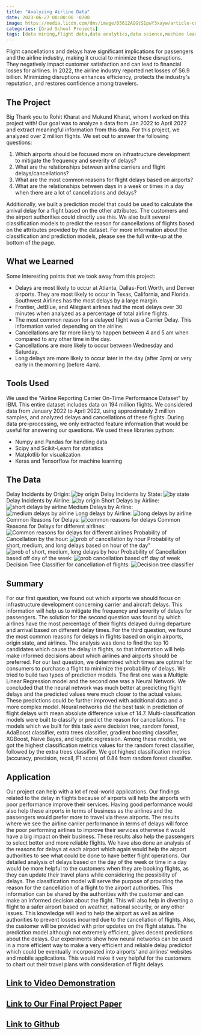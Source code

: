 ```yaml
---
title: "Analyzing Airline Data"
date: 2023-06-27 00:00:00 -0700
image: https://media.licdn.com/dms/image/D5612AQGtS1pwY3xayw/article-cover_image-shrink_423_752/0/1687703011811?e=1693440000&v=beta&t=TDTAy-U5nitAYHm1g1pJqKlENluQI8nz_0Wd1mwDMCI
categories: [Grad School Projects]
tags: [data mining,flight data,data analytics,data science,machine learning,python]     # TAG names should always be lowercase
---
```



Flight cancellations and delays have significant implications for passengers and the airline industry, making it crucial to minimize these disruptions. They negatively impact customer satisfaction and can lead to financial losses for airlines. In 2022, the airline industry reported net losses of $6.9 billion. Minimizing disruptions enhances efficiency, protects the industry's reputation, and restores confidence among travelers.

## The Project

Big Thank you to Rohit Kharat and Mukund Kharat, whom I worked on this project with!
Our goal was to analyze a data from Jan 2022 to April 2022 and extract meaningful information from this data. For this project, we analyzed over 2 million flights. We set out to answer the following questions:
1. Which airports should be focused more on infrastructure development to mitigate the frequency and severity of delays?
2. What are the relationships between airline carriers and flight delays/cancellations?
3. What are the most common reasons for flight delays based on airports?
4. What are the relationships between days in a week or times in a day when there are a lot of cancellations and delays?

Additionally, we built a prediction model that could be used to calculate the arrival delay for a flight based on the other attributes. The customers and the airport authorities could directly use this. We also built several classification models to predict the reason for cancellations of flights based on the attributes provided by the dataset. For more information about the classification and prediction models, please see the full write-up at the bottom of the page.

## What we Learned

Some Interesting points that we took away from this project:
* Delays are most likely to occur at Atlanta, Dallas-Fort Worth, and Denver airports. They are most likely to occur in Texas, California, and Florida. Southwest Airlines has the most delays by a large margin.
* Frontier, JetBlue, and Allegiant airlines had the most delays over 30 minutes when analyzed as a percentage of total airline flights.
* The most common reason for a delayed flight was a Carrier Delay. This information varied depending on the airline.
* Cancellations are far more likely to happen between 4 and 5 am when compared to any other time in the day.
* Cancellations are more likely to occur between Wednesday and Saturday.
* Long delays are more likely to occur later in the day (after 3pm) or very early in the morning (before 4am).

## Tools Used

We used the "Airline Reporting Carrier On-Time Performance Dataset" by IBM. This entire dataset includes data on 194 million flights. We considered data from January 2022 to April 2022, using approximately 2 million samples, and analyzed delays and cancellations of these flights. During data pre-processing, we only extracted feature information that would be useful for answering our questions.
We used these libraries python:
* Numpy and Pandas for handling data
* Scipy and Scikit-Learn for statistics
* Matplotlib for visualization
* Keras and Tensorflow for machine learning

## The Data

Delay Incidents by Origin:
![by origin](https://media.licdn.com/dms/image/D5612AQFa9m5AfMNe-w/article-inline_image-shrink_1500_2232/0/1687706132667?e=1693440000&v=beta&t=6lK-tn7f6Oo0GnaxtVXkyV_RUgs8rzlsGKekyjUUvdA)
Delay Incidents by State:
![by state](https://media.licdn.com/dms/image/D5612AQEwZQwS321bew/article-inline_image-shrink_1500_2232/0/1687706161439?e=1693440000&v=beta&t=b8NDKjAJ1Qiv7WwPH9A0sv1RirBsu2utGOY0EVAxFGA)
Delay Incidents by Airline:
![by origin](https://media.licdn.com/dms/image/D5612AQGtdO1lmY-jGw/article-inline_image-shrink_1500_2232/0/1687706208704?e=1693440000&v=beta&t=IpUMGh2YklC9OSe7j8DCys-TZBztPgbd2gpcVBCw0G8)
Short Delays by Airline:
![short delays by airline](https://media.licdn.com/dms/image/D5612AQGkQ-2zo55baw/article-inline_image-shrink_1500_2232/0/1687706287918?e=1693440000&v=beta&t=KSUiSIzv2dnlvAVE1QE7Xw5o8upuVEnTYkYZuQUX_aA)
Medium Delays by Airline:
![medium delays by airline](https://media.licdn.com/dms/image/D5612AQF8JXUkpD3lTw/article-inline_image-shrink_1500_2232/0/1687706359058?e=1693440000&v=beta&t=Fpi0BkYe7EtibRTvlJdFJ1RbCLGy21soo5I_b02mCSM)
Long delays by Airline:
![long delays by airline](https://media.licdn.com/dms/image/D5612AQHg6QwOVR-HRA/article-inline_image-shrink_1500_2232/0/1687706381786?e=1693440000&v=beta&t=p5iG16TU3b9gb4NSfPOqDN87JQ9muD6BuZOv5fqtdtY)
Common Reasons for Delays:
![common reasons for delays](https://media.licdn.com/dms/image/D5612AQE3JTdfWxRffw/article-inline_image-shrink_1500_2232/0/1687706426472?e=1693440000&v=beta&t=0rz_YIfz2m3l4IaIfyUbgbGXvrPJT0eyKIpp-mdq-2A)
Common Reasons for Delays for different airlines:
![Common reasons for delays for different airlines](https://media.licdn.com/dms/image/D5612AQEBWrjfz7skMg/article-inline_image-shrink_1500_2232/0/1687706490431?e=1693440000&v=beta&t=s2SIOXPkAP_17C_bLknmBpUfLpV8hJrkoDaq0BedPOs)
Probability of Cancellation by the hour:
![prob of cancellation by hour](https://media.licdn.com/dms/image/D5612AQGRXAYBNiwqEw/article-inline_image-shrink_1500_2232/0/1687706539728?e=1693440000&v=beta&t=xaj6yNzQg5IJ8EtmBIyA6It3KAFMBHyoTjwOTxohihY)
Probability of short, medium, and long delays based on hour of the day"
![prob of short, medium, long delays by hour](https://media.licdn.com/dms/image/D5612AQF9avxJOw3QWQ/article-inline_image-shrink_1000_1488/0/1687706608585?e=1693440000&v=beta&t=CrJLBGvQsObO0GrzZynMAk1QvsGd4PBXpO3r7rp0HBQ)
Probability of Cancellation based off day of the week:
![prob cancellation based off day of week](https://media.licdn.com/dms/image/D5612AQGs2ecZaaoyhg/article-inline_image-shrink_1500_2232/0/1687706654161?e=1693440000&v=beta&t=rfvDDo8uZapB1RokM_LnzZzM5Oh1kMQG1CZlBPasm68)
Decision Tree Classifier for cancellation of flights:
![Decision tree classifier](https://media.licdn.com/dms/image/D5612AQF7Zi08LH9MlA/article-inline_image-shrink_1500_2232/0/1687707223937?e=1693440000&v=beta&t=h6lGurb27pJzz5uO2iEwPnsuTWyJwhN3IeDjH6XpO2c)

## Summary

For our first question, we found out which airports we should focus on infrastructure development concerning carrier and aircraft delays. This information will help us to mitigate the frequency and severity of delays for passengers. The solution for the second question was found by which airlines have the most percentage of their flights delayed during departure and arrival based on different delay times. For the third question, we found the most common reasons for delays in flights based on origin airports, origin state, and airlines. The analysis was done to find the top 10 candidates which cause the delay in flights, so that information will help make informed decisions about which airlines and airports should be preferred. For our last question, we determined which times are optimal for consumers to purchase a flight to minimize the probability of delays.
We tried to build two types of prediction models. The first one was a Multiple Linear Regression model and the second one was a Neural Network. We concluded that the neural network was much better at predicting flight delays and the predicted values were much closer to the actual values. These predictions could be further improved with additional data and a more complex model. Neural networks did the best task in prediction of flight delays with mean absolute difference value of 14.7.
Multi-classification models were built to classify or predict the reason for cancellations. The models which we built for this task were decision tree, random forest, AdaBoost classifier, extra trees classifier, gradient boosting classifier, XGBoost, Naive Bayes, and logistic regression. Among these models, we got the highest classification metrics values for the random forest classifier, followed by the extra trees classifier. We got highest classification metrics (accuracy, precision, recall, F1 score) of 0.84 from random forest classifier.

## Application

Our project can help with a lot of real-world applications. Our findings related to the delay in flights because of airports will help the airports with poor performance improve their services. Having good performance would also help these airports in terms of business as the airlines and the passengers would prefer more to travel via these airports.
The results where we see the airline carrier performance in terms of delays will force the poor performing airlines to improve their services otherwise it would have a big impact on their business. These results also help the passengers to select better and more reliable flights.
We have also done an analysis of the reasons for delays at each airport which again would help the airport authorities to see what could be done to have better flight operations.
Our detailed analysis of delays based on the day of the week or time in a day would be more helpful to the customers when they are booking flights, as they can update their travel plans while considering the possibility of delays.
The classification model will serve the purpose of providing the reason for the cancellation of a flight to the airport authorities. This information can be shared by the authorities with the customer and can make an informed decision about the flight. This will also help in diverting a flight to a safer airport based on weather, national security, or any other issues. This knowledge will lead to help the airport as well as airline authorities to prevent losses incurred due to the cancellation of flights. Also, the customer will be provided with prior updates on the flight status.
The prediction model although not extremely efficient, gives decent predictions about the delays. Our experiments show how neural networks can be used in a more efficient way to make a very efficient and reliable delay predictor which could be eventually incorporated into airports’ and airlines’ websites and mobile applications. This would make it very helpful for the customers to chart out their travel plans with consideration of flight delays.

## [Link to Video Demonstration](https://drive.google.com/file/d/1tFNXBeGWgvO279kmX0j8H3mXri9UwV8C/view?usp=sharing)

## [Link to Our Final Project Paper](https://drive.google.com/file/d/1-1LUKGP2DKAdC8t3_b0wWjrclRyfEODE/view?usp=sharing)

## [Link to Github](https://github.com/ReidGlaze/DM-Project/blob/main/09_MiningForAirlinesOnTimeDataset_Part5.ipynb)